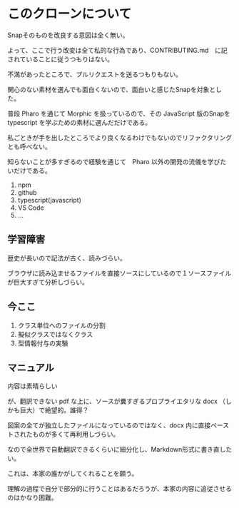 # このクローンについて

Snapそのものを改良する意図は全く無い。

よって、ここで行う改変は全て私的な行為であり、CONTRIBUTING.md　に記されていることに従うつもりはない。

不満があったところで、プルリクエストを送るつもりもない。

関心のない素材を選んでも面白くないので、面白いと感じたSnapを対象とした。

普段 Pharo を通じて Morphic を扱っているので、その JavaScript 版のSnapを typescript を学ぶための素材に選んだだけである。

私ごときが手を出したところでより良くなるわけでもないのでリファクタリングとも呼べない。

知らないことが多すぎるので経験を通じて　Pharo 以外の開発の流儀を学びたいだけである。

1. npm
1. github
1. typescript(javascript)
1. VS Code
1. ...

## 学習障害

歴史が長いので記法が古く、読みづらい。

ブラウザに読み込ませるファイルを直接ソースにしているので１ソースファイルが巨大すぎて分析しづらい。

## 今ここ

1. クラス単位へのファイルの分割
1. 擬似クラスではなくクラス
1. 型情報付与の実験


## マニュアル

内容は素晴らしい

が、翻訳できない pdf な上に、ソースが糞すぎるプロプライエタリな docx （しかも巨大）で絶望的。誰得？

図案の全てが独立したファイルになっているのではなく、docx 内に直接ペーストされたものが多くて再利用しづらい。

なので全世界で自動翻訳できるくらいに細分化し、Markdown形式に書き直したい。

これは、本家の誰かがしてくれることを願う。

理解の過程で自分で部分的に行うことはあるだろうが、本家の内容に追従させるのはかなり困難。